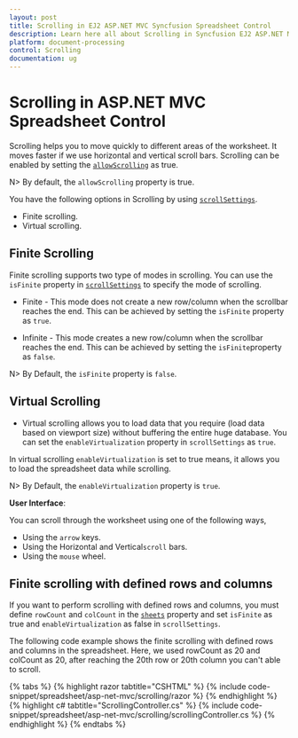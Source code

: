```yaml
---
layout: post
title: Scrolling in EJ2 ASP.NET MVC Syncfusion Spreadsheet Control
description: Learn here all about Scrolling in Syncfusion EJ2 ASP.NET MVC Spreadsheet Control of Syncfusion Essential JS 2 and more.
platform: document-processing
control: Scrolling
documentation: ug
---
```



# Scrolling in ASP.NET MVC Spreadsheet Control

Scrolling helps you to move quickly to different areas of the worksheet. It moves faster if we use horizontal and vertical scroll bars. Scrolling can be enabled by setting the [`allowScrolling`](https://help.syncfusion.com/cr/aspnetcore-js2/Syncfusion.EJ2.Spreadsheet.Spreadsheet.html#Syncfusion_EJ2_Spreadsheet_Spreadsheet_AllowScrolling) as true.

N> By default, the `allowScrolling` property is true.

You have the following options in Scrolling by using [`scrollSettings`](https://help.syncfusion.com/cr/aspnetcore-js2/Syncfusion.EJ2.Spreadsheet.Spreadsheet.html#Syncfusion_EJ2_Spreadsheet_Spreadsheet_ScrollSettings).

* Finite scrolling.
* Virtual scrolling.

## Finite Scrolling

Finite scrolling supports two type of modes in scrolling. You can use the `isFinite` property in [`scrollSettings`](https://help.syncfusion.com/cr/aspnetcore-js2/Syncfusion.EJ2.Spreadsheet.Spreadsheet.html#Syncfusion_EJ2_Spreadsheet_Spreadsheet_ScrollSettings) to specify the mode of scrolling.

* Finite - This mode does not create a new row/column when the scrollbar reaches the end. This can be achieved by setting the `isFinite` property as `true`.

* Infinite - This mode creates a new row/column when the scrollbar reaches the end. This can be achieved by setting the `isFinite`property as `false`.

N> By Default, the `isFinite` property is `false`.

## Virtual Scrolling

* Virtual scrolling allows you to load data that you require (load data based on viewport size) without buffering the entire huge database. You can set the `enableVirtualization` property in `scrollSettings` as `true`.

In virtual scrolling `enableVirtualization` is set to true means, it allows you to load the spreadsheet data while scrolling.

N> By Default, the `enableVirtualization` property is `true`.

**User Interface**:

You can scroll through the worksheet using one of the following ways,

* Using the `arrow` keys.
* Using the Horizontal and Vertical`scroll` bars.
* Using the `mouse` wheel.

## Finite scrolling with defined rows and columns

If you want to perform scrolling with defined rows and columns, you must define `rowCount` and `colCount` in the [`sheets`](https://help.syncfusion.com/cr/aspnetcore-js2/Syncfusion.EJ2.Spreadsheet.Spreadsheet.html#Syncfusion_EJ2_Spreadsheet_Spreadsheet_Sheets) property and set `isFinite` as true and `enableVirtualization` as false in `scrollSettings`.

The following code example shows the finite scrolling with defined rows and columns in the spreadsheet. Here, we used rowCount as 20 and colCount as 20, after reaching the 20th row or 20th column you can't able to scroll.

{% tabs %}
{% highlight razor tabtitle="CSHTML" %}
{% include code-snippet/spreadsheet/asp-net-mvc/scrolling/razor %}
{% endhighlight %}
{% highlight c# tabtitle="ScrollingController.cs" %}
{% include code-snippet/spreadsheet/asp-net-mvc/scrolling/scrollingController.cs %}
{% endhighlight %}
{% endtabs %}

